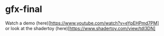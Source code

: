 # gfx-final

Watch a demo (here)[https://www.youtube.com/watch?v=eYpEHPmd7PM] or look at the shadertoy (here)[https://www.shadertoy.com/view/tdl3DN]
